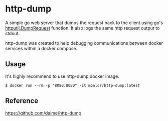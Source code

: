 # http-dump

A simple go web server that dumps the request back to the client using 
go's [httputil.DumpRequest](https://golang.org/pkg/net/http/httputil/#DumpRequest)
function. It also logs the same http request output to stdout.

http-dump was created to help debugging communications between docker services 
within a docker compose.

## Usage

It's highly recommend to use http-dump docker image.

```console
$ docker run --rm -p "8080:8080" -it monlor/http-dump:latest 
```

## Reference

https://github.com/daime/http-dump